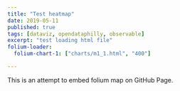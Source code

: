 ```yaml
---
title: "Test heatmap"
date: 2019-05-11
published: true
tags: [dataviz, opendataphilly, observable]
excerpt: "test loading html file"
folium-loader:
  folium-chart-1: ["charts/m1_1.html", "400"]

---
```

This is an attempt to embed folium map on GitHub Page.

<div id="folium-chart-1"></div>
